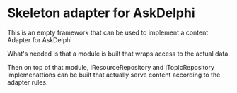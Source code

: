 # Skeleton adapter for AskDelphi

This is an empty framework that can be used to implement a content Adapter for AskDelphi

What's needed is that a module is built that wraps access to the actual data.

Then on top of that module, IResourceRepository and ITopicRepository implemenattions can be built that actually serve content according to the adapter rules.

